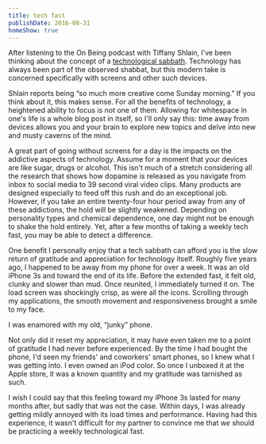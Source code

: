 ```yaml
---
title: tech fast
publishDate: 2016-08-31
homeShow: true
---
```


After listening to the On Being podcast with Tiffany Shlain, I’ve been thinking about the concept of a [technological sabbath](http://www.moxieinstitute.org/technology_shabbats). Technology has always been part of the observed shabbat, but this modern take is concerned specifically with screens and other such devices.

Shlain reports being “so much more creative come Sunday morning.” If you think about it, this makes sense. For all the benefits of technology, a heightened ability to focus is not one of them. Allowing for whitespace in one's life is a whole blog post in itself, so I'll only say this: time away from devices allows you and your brain to explore new topics and delve into new and musty caverns of the mind.

A great part of going without screens for a day is the impacts on the addictive aspects of technology. Assume for a moment that your devices are like sugar, drugs or alcohol. This isn't much of a stretch considering all the research that shows how dopamine is released as you navigate from inbox to social media to 39 second viral video clips. Many products are designed especially to feed off this rush and do an exceptional job. However, if you take an entire twenty-four hour period away from any of these addictions, the hold will be slightly weakened. Depending on personality types and chemical dependence, one day might not be enough to shake the hold entirely. Yet, after a few months of taking a weekly tech fast, you may be able to detect a difference. 

One benefit I personally enjoy that a tech sabbath can afford you is the slow return of gratitude and appreciation for technology itself. Roughly five years ago, I happened to be away from my phone for over a week. It was an old iPhone 3s and toward the end of its life. Before the extended fast, it felt old, clunky and slower than mud. Once reunited, I immediately turned it on. The load screen was shockingly crisp, as were all the icons. Scrolling through my applications, the smooth movement and responsiveness brought a smile to my face.

I was enamored with my old, “junky” phone.

Not only did it reset my appreciation, it may have even taken me to a point of gratitude I had never before experienced. By the time I had bought the phone, I'd seen my friends' and coworkers' smart phones, so I knew what I was getting into. I even owned an iPod color. So once I unboxed it at the Apple store, it was a known quantity and my gratitude was tarnished as such.

I wish I could say that this feeling toward my iPhone 3s lasted for many months after, but sadly that was not the case. Within days, I was already getting mildly annoyed with its load times and performance. Having had this experience, it wasn't difficult for my partner to convince me that _we_ should be practicing a weekly technological fast.